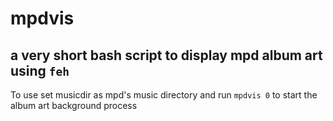 # mpdvis
## a very short bash script to display mpd album art using `feh`
To use set musicdir as mpd's music directory and run `mpdvis 0` to start the album art background process
